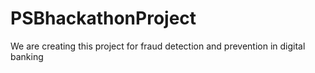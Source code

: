 # PSBhackathonProject
We are creating this project for fraud detection and prevention in digital banking 
